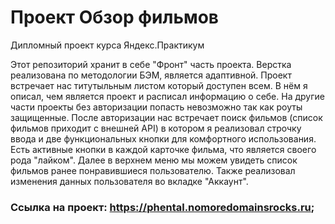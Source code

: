 # Проект Обзор фильмов
Дипломный проект курса Яндекс.Практикум

Этот репозиторий хранит в себе "Фронт" часть проекта. Верстка реализована по методологии БЭМ, является адаптивной. Проект встречает нас титутыльным листом который доступен всем. В нём я описал, чем является проект и расписал информацию о себе.
На другие части проекты без авторизации попасть невозможно так как роуты защищенные. После авторизации нас встречает поиск фильмов (список фильмов приходит с внешней API) в котором я реализовал строчку ввода и две функциональных кнопки для комфортного использования.
Есть активные кнопки в каждой карточке фильма, что является своего рода "лайком". Далее в верхнем меню мы можем увидеть список фильмов ранее понравившиеся пользователю. Также реализовал изменения данных пользователя во вкладке "Аккаунт".

### Ссылка на проект: https://phental.nomoredomainsrocks.ru;

